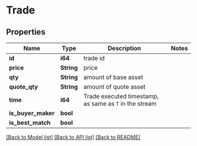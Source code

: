 # Trade

## Properties

Name | Type | Description | Notes
------------ | ------------- | ------------- | -------------
**id** | **i64** | trade id | 
**price** | **String** | price | 
**qty** | **String** | amount of base asset | 
**quote_qty** | **String** | amount of quote asset | 
**time** | **i64** | Trade executed timestamp, as same as `T` in the stream | 
**is_buyer_maker** | **bool** |  | 
**is_best_match** | **bool** |  | 

[[Back to Model list]](../README.md#documentation-for-models) [[Back to API list]](../README.md#documentation-for-api-endpoints) [[Back to README]](../README.md)


